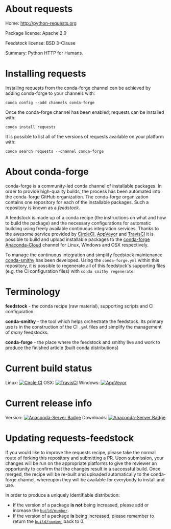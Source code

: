 About requests
==============

Home: http://python-requests.org

Package license: Apache 2.0

Feedstock license: BSD 3-Clause

Summary: Python HTTP for Humans.



Installing requests
===================

Installing requests from the conda-forge channel can be achieved by adding conda-forge to your channels with:

```
conda config --add channels conda-forge
```

Once the conda-forge channel has been enabled, requests can be installed with:

```
conda install requests
```

It is possible to list all of the versions of requests available on your platform with:

```
conda search requests --channel conda-forge
```


About conda-forge
=================

conda-forge is a community-led conda channel of installable packages.
In order to provide high-quality builds, the process has been automated into the
conda-forge GitHub organization. The conda-forge organization contains one repository
for each of the installable packages. Such a repository is known as a *feedstock*.

A feedstock is made up of a conda recipe (the instructions on what and how to build
the package) and the necessary configurations for automatic building using freely
available continuous integration services. Thanks to the awesome service provided by
[CircleCI](https://circleci.com/), [AppVeyor](http://www.appveyor.com/)
and [TravisCI](https://travis-ci.org/) it is possible to build and upload installable
packages to the [conda-forge](https://anaconda.org/conda-forge)
[Anaconda-Cloud](http://docs.anaconda.org/) channel for Linux, Windows and OSX respectively.

To manage the continuous integration and simplify feedstock maintenance
[conda-smithy](http://github.com/conda-forge/conda-smithy) has been developed.
Using the ``conda-forge.yml`` within this repository, it is possible to regenerate all of
this feedstock's supporting files (e.g. the CI configuration files) with ``conda smithy regenerate``.


Terminology
===========

**feedstock** - the conda recipe (raw material), supporting scripts and CI configuration.

**conda-smithy** - the tool which helps orchestrate the feedstock.
                   Its primary use is in the construction of the CI ``.yml`` files
                   and simplify the management of *many* feedstocks.

**conda-forge** - the place where the feedstock and smithy live and work to
                  produce the finished article (built conda distributions)

Current build status
====================

Linux: [![Circle CI](https://circleci.com/gh/conda-forge/requests-feedstock.svg?style=svg)](https://circleci.com/gh/conda-forge/requests-feedstock)
OSX: [![TravisCI](https://travis-ci.org/conda-forge/requests-feedstock.svg?branch=master)](https://travis-ci.org/conda-forge/requests-feedstock)
Windows: [![AppVeyor](https://ci.appveyor.com/api/projects/status/github/conda-forge/requests-feedstock?svg=True)](https://ci.appveyor.com/project/conda-forge/requests-feedstock/branch/master)

Current release info
====================
Version: [![Anaconda-Server Badge](https://anaconda.org/conda-forge/requests/badges/version.svg)](https://anaconda.org/conda-forge/requests)
Downloads: [![Anaconda-Server Badge](https://anaconda.org/conda-forge/requests/badges/downloads.svg)](https://anaconda.org/conda-forge/requests)


Updating requests-feedstock
===========================

If you would like to improve the requests recipe, please take the normal
route of forking this repository and submitting a PR. Upon submission, your changes will
be run on the appropriate platforms to give the reviewer an opportunity to confirm that the
changes result in a successful build. Once merged, the recipe will be re-built and uploaded
automatically to the conda-forge channel, whereupon they will be available for everybody to
install and use.

In order to produce a uniquely identifiable distribution:
 * If the version of a package **is not** being increased, please add or increase
   the [``build/number``](http://conda.pydata.org/docs/building/meta-yaml.html#build-number-and-string).
 * If the version of a package **is** being increased, please remember to return
   the [``build/number``](http://conda.pydata.org/docs/building/meta-yaml.html#build-number-and-string)
   back to 0.
